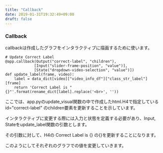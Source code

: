 ```yaml
---
title: "Callback"
date: 2019-01-31T19:32:49+09:00
draft: false
---
```


### Callback

callbackは作成したグラフをインタラクティブに描画するために使います。

```
# Update Correct Label
@app.callback(Output("correct-label", "children"),
             [Input("slider-frame-position", "value")],
             [State("dropdown-video-selection", "value")])
def update_label(frame, video):
    label = data_dict[video]["video_info_df"]["class_str_label"][frame]
    return 'Correct Label is "{}"'.format(rename_dict[label].replace('<br>', ''))
```

ここでは、app.pyのupdate_visual関数の中で作成したhtml.H4で指定している id="correct-label" のchildren要素を更新することを示しています。

インタラクティブに変更する際には入力と状態を定義する必要があり、Input, Stateをupdate_label関数の引数とします。

その引数に対して、H4の
Correct Label is {}
の{}を更新することになります。

このようにしてそれぞれのグラフでの値を変更していきます。
